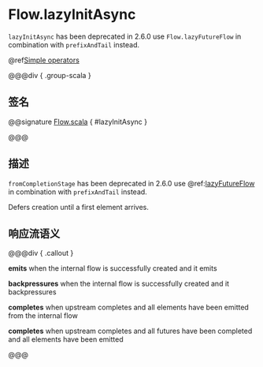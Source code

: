# Flow.lazyInitAsync

`lazyInitAsync` has been deprecated in 2.6.0 use `Flow.lazyFutureFlow` in combination with `prefixAndTail` instead.

@ref[Simple operators](../index.md#simple-operators)

@@@div { .group-scala }

## 签名

@@signature [Flow.scala](/akka-stream/src/main/scala/akka/stream/scaladsl/Flow.scala) { #lazyInitAsync }

@@@

## 描述

`fromCompletionStage` has been deprecated in 2.6.0 use @ref:[lazyFutureFlow](lazyFutureFlow.md) in combination with `prefixAndTail` instead.

Defers creation until a first element arrives.

## 响应流语义

@@@div { .callout }

**emits** when the internal flow is successfully created and it emits

**backpressures** when the internal flow is successfully created and it backpressures

**completes** when upstream completes and all elements have been emitted from the internal flow

**completes** when upstream completes and all futures have been completed and all elements have been emitted

@@@

